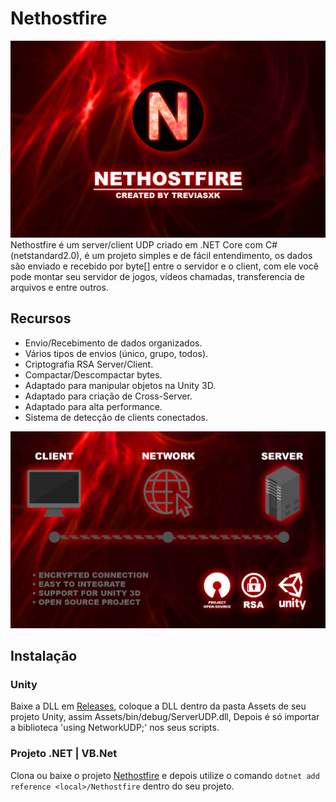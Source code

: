# Nethostfire
![Preview](screenshots/banner.png)
Nethostfire é um server/client UDP criado em .NET Core com C# (netstandard2.0), é um projeto simples e de fácil entendimento, os dados são enviado e recebido por byte[] entre o servidor e o client, com ele você pode montar seu servidor de jogos, vídeos chamadas, transferencia de arquivos e entre outros.

## Recursos
  * Envio/Recebimento de dados organizados.
  * Vários tipos de envios (único, grupo, todos).
  * Criptografia RSA Server/Client.
  * Compactar/Descompactar bytes.
  * Adaptado para manipular objetos na Unity 3D.
  * Adaptado para criação de Cross-Server.
  * Adaptado para alta performance.
  * Sistema de detecção de clients conectados.

![Preview](screenshots/descripton.png)

## Instalação
### Unity
Baixe a DLL em [Releases](https://github.com/treviasxk/Nethostfire/releases), coloque a DLL dentro da pasta Assets de seu projeto Unity, assim Assets/bin/debug/ServerUDP.dll, Depois é só importar a biblioteca 'using NetworkUDP;' nos seus scripts.
### Projeto .NET | VB.Net
Clona ou baixe o projeto [Nethostfire](https://github.com/treviasxk/Nethostfire) e depois utilize o comando `dotnet add reference <local>/Nethostfire` dentro do seu projeto.